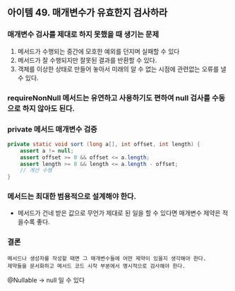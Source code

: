 ## 아이템 49. 매개변수가 유효한지 검사하라

### 매개변수 검사를 제대로 하지 못했을 때 생기는 문제
1. 메서드가 수행되는 중간에 모호한 예외를 던지며 실패할 수 있다
2. 메서드가 잘 수행되지만 잘못된 결과를 반환할 수 있다.
3. 객체를 이상한 상태로 만들어 놓아서 미래의 알 수 없는 시점에 관련없는 오류를 낼 수 있다.

### requireNonNull 메서드는 유연하고 사용하기도 편하여 null 검사를 수동으로 하지 않아도 된다.

### private 메서드 매개변수 검증
```java
private static void sort (long a[], int offset, int length) {
    assert a != null;
    assert offset >= 0 && offset <= a.length;
    assert length >= 0 && length <= a.length - offset;
    // 계산 수행
}
```

### 메서드는 최대한 범용적으로 설계해야 한다.
- 메서드가 건네 받은 값으로 무언가 제대로 된 일을 할 수 있다면 매개변수 제약은 적을수록 좋다.

### 결론
```
메서드나 생성자를 작성할 때면 그 매개변수들에 어떤 제약이 있을지 생각해야 한다.
제약들을 문서화하고 메서드 코드 시작 부분에서 명시적으로 검사해야 한다.
```
@Nullable -> null 일 수 있다
